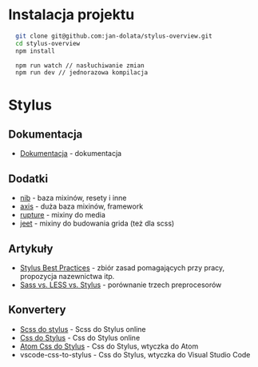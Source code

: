 # Instalacja projektu

```sh
  git clone git@github.com:jan-dolata/stylus-overview.git
  cd stylus-overview
  npm install
```

```sh
  npm run watch // nasłuchiwanie zmian
  npm run dev // jednorazowa kompilacja
```

# Stylus

## Dokumentacja

* [Dokumentacja] - dokumentacja 

## Dodatki

* [nib] - baza mixinów, resety i inne
* [axis] - duża baza mixinów, framework
* [rupture] - mixiny do media
* [jeet] - mixiny do budowania grida (też dla scss)

## Artykuły

* [Stylus Best Practices] - zbiór zasad pomagających przy pracy, propozycja nazewnictwa itp.
* [Sass vs. LESS vs. Stylus] - porównanie trzech preprocesorów

## Konvertery

* [Scss do stylus] - Scss do Stylus online
* [Css do Stylus] - Css do Stylus online
* [Atom Css do Stylus] - Css do Stylus, wtyczka do Atom
* vscode-css-to-stylus - Css do Stylus, wtyczka do Visual Studio Code

[Dokumentacja]: <http://stylus-lang.com/>

[nib]: <http://tj.github.io/nib/>
[axis]: <http://axis.netlify.com/>
[rupture]: <https://github.com/jescalan/rupture>
[jeet]: <https://github.com/mojotech/jeet>

[Scss do stylus]: <http://sass2stylus.com/>
[Css do Stylus]: <http://beautifytools.com/css-to-stylus-converter.php>
[Atom Css do Stylus]: <https://atom.io/packages/css-to-stylus>

[Stylus Best Practices]: <https://gist.github.com/declandewet/7220997>
[Sass vs. LESS vs. Stylus]: <https://code.tutsplus.com/tutorials/sass-vs-less-vs-stylus-preprocessor-shootout--net-24320>
